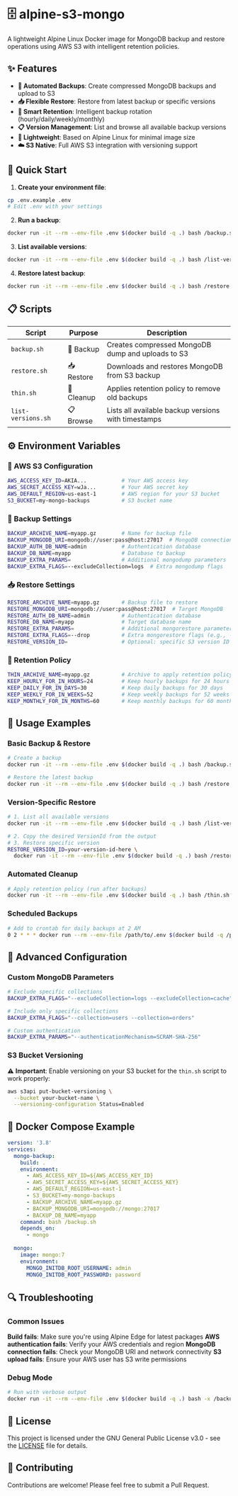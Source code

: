 # 🗄️ alpine-s3-mongo

A lightweight Alpine Linux Docker image for MongoDB backup and restore operations using AWS S3 with intelligent retention policies.

## ✨ Features

- **🔄 Automated Backups**: Create compressed MongoDB backups and upload to S3
- **📥 Flexible Restore**: Restore from latest backup or specific versions
- **🧹 Smart Retention**: Intelligent backup rotation (hourly/daily/weekly/monthly)
- **📋 Version Management**: List and browse all available backup versions
- **🐳 Lightweight**: Based on Alpine Linux for minimal image size
- **☁️ S3 Native**: Full AWS S3 integration with versioning support

## 🚀 Quick Start

1. **Create your environment file**:

```bash
cp .env.example .env
# Edit .env with your settings
```

2. **Run a backup**:

```bash
docker run -it --rm --env-file .env $(docker build -q .) bash /backup.sh
```

3. **List available versions**:

```bash
docker run -it --rm --env-file .env $(docker build -q .) bash /list-versions.sh
```

4. **Restore latest backup**:

```bash
docker run -it --rm --env-file .env $(docker build -q .) bash /restore.sh
```

## 📋 Scripts

| Script | Purpose | Description |
|--------|---------|-------------|
| `backup.sh` | 💾 Backup | Creates compressed MongoDB dump and uploads to S3 |
| `restore.sh` | 📥 Restore | Downloads and restores MongoDB from S3 backup |
| `thin.sh` | 🧹 Cleanup | Applies retention policy to remove old backups |
| `list-versions.sh` | 📋 Browse | Lists all available backup versions with timestamps |

## ⚙️ Environment Variables

### 🔐 AWS S3 Configuration

```bash
AWS_ACCESS_KEY_ID=AKIA...           # Your AWS access key
AWS_SECRET_ACCESS_KEY=wJa...        # Your AWS secret key  
AWS_DEFAULT_REGION=us-east-1        # AWS region for your S3 bucket
S3_BUCKET=my-mongo-backups          # S3 bucket name
```

### 💾 Backup Settings

```bash
BACKUP_ARCHIVE_NAME=myapp.gz        # Name for backup file
BACKUP_MONGODB_URI=mongodb://user:pass@host:27017  # MongoDB connection string
BACKUP_AUTH_DB_NAME=admin           # Authentication database
BACKUP_DB_NAME=myapp                # Database to backup
BACKUP_EXTRA_PARAMS=                # Additional mongodump parameters
BACKUP_EXTRA_FLAGS=--excludeCollection=logs  # Extra mongodump flags
```

### 📥 Restore Settings

```bash
RESTORE_ARCHIVE_NAME=myapp.gz       # Backup file to restore
RESTORE_MONGODB_URI=mongodb://user:pass@host:27017  # Target MongoDB
RESTORE_AUTH_DB_NAME=admin          # Authentication database
RESTORE_DB_NAME=myapp               # Target database name
RESTORE_EXTRA_PARAMS=               # Additional mongorestore parameters
RESTORE_EXTRA_FLAGS=--drop          # Extra mongorestore flags (e.g., --drop)
RESTORE_VERSION_ID=                 # Optional: specific S3 version ID
```

### 🧹 Retention Policy

```bash
THIN_ARCHIVE_NAME=myapp.gz          # Archive to apply retention policy to
KEEP_HOURLY_FOR_IN_HOURS=24         # Keep hourly backups for 24 hours
KEEP_DAILY_FOR_IN_DAYS=30           # Keep daily backups for 30 days  
KEEP_WEEKLY_FOR_IN_WEEKS=52         # Keep weekly backups for 52 weeks
KEEP_MONTHLY_FOR_IN_MONTHS=60       # Keep monthly backups for 60 months
```

## 🎯 Usage Examples

### Basic Backup & Restore

```bash
# Create a backup
docker run -it --rm --env-file .env $(docker build -q .) bash /backup.sh

# Restore the latest backup
docker run -it --rm --env-file .env $(docker build -q .) bash /restore.sh
```

### Version-Specific Restore

```bash
# 1. List all available versions
docker run -it --rm --env-file .env $(docker build -q .) bash /list-versions.sh

# 2. Copy the desired VersionId from the output
# 3. Restore specific version
RESTORE_VERSION_ID=your-version-id-here \
  docker run -it --rm --env-file .env $(docker build -q .) bash /restore.sh
```

### Automated Cleanup

```bash
# Apply retention policy (run after backups)
docker run -it --rm --env-file .env $(docker build -q .) bash /thin.sh
```

### Scheduled Backups

```bash
# Add to crontab for daily backups at 2 AM
0 2 * * * docker run --rm --env-file /path/to/.env $(docker build -q /path/to/repo) bash /backup.sh
```

## 🔧 Advanced Configuration

### Custom MongoDB Parameters

```bash
# Exclude specific collections
BACKUP_EXTRA_FLAGS="--excludeCollection=logs --excludeCollection=cache"

# Include only specific collections  
BACKUP_EXTRA_FLAGS="--collection=users --collection=orders"

# Custom authentication
BACKUP_EXTRA_PARAMS="--authenticationMechanism=SCRAM-SHA-256"
```

### S3 Bucket Versioning

⚠️ **Important**: Enable versioning on your S3 bucket for the `thin.sh` script to work properly:

```bash
aws s3api put-bucket-versioning \
  --bucket your-bucket-name \
  --versioning-configuration Status=Enabled
```

## 🐳 Docker Compose Example

```yaml
version: '3.8'
services:
  mongo-backup:
    build: .
    environment:
      - AWS_ACCESS_KEY_ID=${AWS_ACCESS_KEY_ID}
      - AWS_SECRET_ACCESS_KEY=${AWS_SECRET_ACCESS_KEY}
      - AWS_DEFAULT_REGION=us-east-1
      - S3_BUCKET=my-mongo-backups
      - BACKUP_ARCHIVE_NAME=myapp.gz
      - BACKUP_MONGODB_URI=mongodb://mongo:27017
      - BACKUP_DB_NAME=myapp
    command: bash /backup.sh
    depends_on:
      - mongo
      
  mongo:
    image: mongo:7
    environment:
      MONGO_INITDB_ROOT_USERNAME: admin
      MONGO_INITDB_ROOT_PASSWORD: password
```

## 🔍 Troubleshooting

### Common Issues

**Build fails**: Make sure you're using Alpine Edge for latest packages
**AWS authentication fails**: Verify your AWS credentials and region
**MongoDB connection fails**: Check your MongoDB URI and network connectivity
**S3 upload fails**: Ensure your AWS user has S3 write permissions

### Debug Mode

```bash
# Run with verbose output
docker run -it --rm --env-file .env $(docker build -q .) bash -x /backup.sh
```

## 📄 License

This project is licensed under the GNU General Public License v3.0 - see the [LICENSE](LICENSE) file for details.

## 🤝 Contributing

Contributions are welcome! Please feel free to submit a Pull Request.
